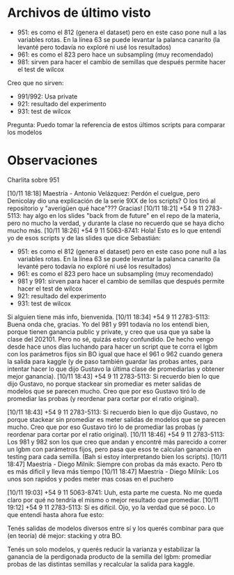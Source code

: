 # Archivos de último visto

- 951: es como el 812 (genera el dataset) pero en este caso pone null a las variables rotas. En la línea 63 se puede levantar la palanca canarito (la levanté pero todavía no exploré ni usé los resultados)
- 961: es como el 823 pero hace un subsampling (muy recomendado)
- 981: sirven para hacer el cambio de semillas que después permite hacer el test de wilcox

Creo que no sirven:

- 991/992: Usa private
- 921: resultado del experimento
- 931: test de wilcox

Pregunta: Puedo tomar la referencia de estos últimos scripts para comparar los modelos


# Observaciones

Charlita sobre 951

[10/11 18:18] Maestría - Antonio Velázquez: Perdón el cuelgue, pero Denicolay dio una explicación de la serie 9XX de los scripts? O los tiró al repositorio y "averigüen qué hace"??? Gracias!
[10/11 18:21] +54 9 11 2783-5113: hay algo en los slides "back from de future" en el repo de la materia, pero no mucho la verdad, y durante la clase no recuerdo que se haya dicho mucho más.
[10/11 18:26] +54 9 11 5063-8741: Hola! Esto es lo que entendí yo de esos scripts y de las slides que dice Sebastián:
- 951: es como el 812 (genera el dataset) pero en este caso pone null a las variables rotas. En la línea 63 se puede levantar la palanca canarito (la levanté pero todavía no exploré ni usé los resultados)
- 961: es como el 823 pero hace un subsampling (muy recomendado)
- 981 y 991: sirven para hacer el cambio de semillas que después permite hacer el test de wilcox
- 921: resultado del experimento
- 931: test de wilcox

Si alguien tiene más info, bienvenida.
[10/11 18:34] +54 9 11 2783-5113: Buena onda che, gracias. Yo del 981 y 991 todavía no los entendí bien, porque tienen ganancia public y private, y creo que usa que ya sabe la clase del 202101.
Pero no sé, quizás estoy confundido. De hecho vengo desde hace unos días luchando para hacer un script que te corra el lgbm con los parámetros fijos sin BO igual que hace el 961 o 962 cuando genera la salida para kaggle (y de paso también guardar las probas antes, para intentar hacer lo que dijo Gustavo la última clase de promediarlas y obtener mejor ganancia).
[10/11 18:43] +54 9 11 2783-5113: Si recuerdo bien lo que dijo Gustavo, no porque stackear sin promediar es meter salidas de modelos que se parecen mucho. Creo que por eso Gustavo tiró lo de promediar las probas (y reordenar para cortar por el ratio original).

[10/11 18:43] +54 9 11 2783-5113: Si recuerdo bien lo que dijo Gustavo, no porque stackear sin promediar es meter salidas de modelos que se parecen mucho. Creo que por eso Gustavo tiró lo de promediar las probas (y reordenar para cortar por el ratio original).
[10/11 18:46] +54 9 11 2783-5113: Los 981 y 982 son los que creo que andan y encontré más parecido a correr un lgbm con parámetros fijos, pero pasa que esos te calculan ganancia en testing para cada semilla. (Bah si estoy interpretando bien los scripts).
[10/11 18:47] Maestría - Diego Milnik: Siempre con probas da más exacto. Pero tb es más dificil y lleva más tiempo
[10/11 18:47] Maestría - Diego Milnik: Los unos son rapidos y podes meter mas cosas en el puchero

[10/11 19:03] +54 9 11 5063-8741: Uuh, esta parte me cuesta. No me queda claro por qué no tendría el mismo o mejor resultado que promediar.
[10/11 19:12] +54 9 11 2783-5113: Sí es difícil. Ojo, yo la verdad que sé poco. Lo que entendí hasta ahora fue esto:


Tenés salidas de modelos diversos entre sí y los querés combinar para que (en teoría) dé mejor: stacking y otra BO.


Tenés un solo modelos, y querés reducir la varianza y estabilizar la ganancia de la perdigonada producto de la semilla del lgbm: promediar probas de las distintas semillas y recalcular la salida para kaggle.